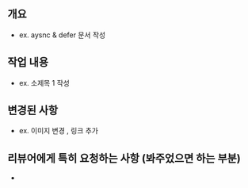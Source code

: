 ## 개요
* ex. aysnc & defer 문서 작성

## 작업 내용
* ex. 소제목 1 작성 


## 변경된 사항
* ex. 이미지 변경 , 링크 추가

## 리뷰어에게 특히 요청하는 사항 (봐주었으면 하는 부분)
* ~~~에서 이렇게 적는게 개념상 좋을까?

